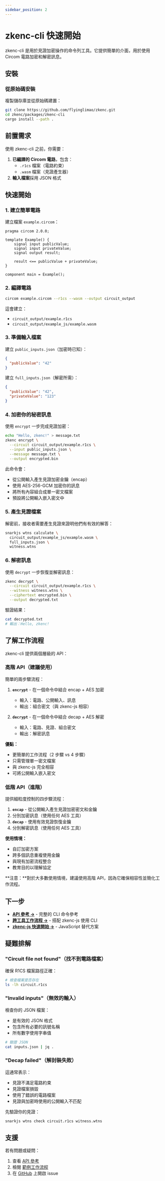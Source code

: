 ```yaml
---
sidebar_position: 2
---
```


# zkenc-cli 快速開始

zkenc-cli 是用於見證加密操作的命令列工具。它提供簡單的介面，用於使用 Circom 電路加密和解密訊息。

## 安裝

### 從原始碼安裝

複製儲存庫並從原始碼建置：

```bash
git clone https://github.com/flyinglimao/zkenc.git
cd zkenc/packages/zkenc-cli
cargo install --path .
```

## 前置需求

使用 zkenc-cli 之前，你需要：

1. **已編譯的 Circom 電路**，包含：
   - `.r1cs` 檔案（電路約束）
   - `.wasm` 檔案（見證產生器）
2. **輸入檔案**採用 JSON 格式

## 快速開始

### 1. 建立簡單電路

建立檔案 `example.circom`：

```circom
pragma circom 2.0.0;

template Example() {
    signal input publicValue;
    signal input privateValue;
    signal output result;

    result <== publicValue + privateValue;
}

component main = Example();
```

### 2. 編譯電路

```bash
circom example.circom --r1cs --wasm --output circuit_output
```

這會建立：
- `circuit_output/example.r1cs`
- `circuit_output/example_js/example.wasm`


### 3. 準備輸入檔案

建立 `public_inputs.json`（加密時已知）：

```json
{
  "publicValue": "42"
}
```

建立 `full_inputs.json`（解密所需）：

```json
{
  "publicValue": "42",
  "privateValue": "123"
}
```

### 4. 加密你的秘密訊息

使用 `encrypt` 一步完成見證加密：

```bash
echo "Hello, zkenc!" > message.txt
zkenc encrypt \
  --circuit circuit_output/example.r1cs \
  --input public_inputs.json \
  --message message.txt \
  --output encrypted.bin
```

此命令會：
- 從公開輸入產生見證加密金鑰（encap）
- 使用 AES-256-GCM 加密你的訊息
- 將所有內容組合成單一密文檔案
- 預設將公開輸入嵌入密文中

### 5. 產生見證檔案

解密前，接收者需要產生見證來證明他們有有效的解答：

```bash
snarkjs wtns calculate \
  circuit_output/example_js/example.wasm \
  full_inputs.json \
  witness.wtns
```

### 6. 解密訊息

使用 `decrypt` 一步恢復並解密訊息：

```bash
zkenc decrypt \
  --circuit circuit_output/example.r1cs \
  --witness witness.wtns \
  --ciphertext encrypted.bin \
  --output decrypted.txt
```

驗證結果：

```bash
cat decrypted.txt
# 輸出：Hello, zkenc!
```

## 了解工作流程

zkenc-cli 提供兩個層級的 API：

### 高階 API（建議使用）

簡單的兩步驟流程：

1. **`encrypt`** - 在一個命令中結合 encap + AES 加密
   - 輸入：電路、公開輸入、訊息
   - 輸出：組合密文（與 zkenc-js 相容）

2. **`decrypt`** - 在一個命令中結合 decap + AES 解密
   - 輸入：電路、見證、組合密文
   - 輸出：解密訊息

**優點：**
- 更簡單的工作流程（2 步驟 vs 4 步驟）
- 只需管理單一密文檔案
- 與 zkenc-js 完全相容
- 可將公開輸入嵌入密文

### 低階 API（進階）

提供細粒度控制的四步驟流程：

1. **`encap`** - 從公開輸入產生見證加密密文和金鑰
2. 分別加密訊息（使用任何 AES 工具）
3. **`decap`** - 使用有效見證恢復金鑰
4. 分別解密訊息（使用任何 AES 工具）

**使用情境：**
- 自訂加密方案
- 跨多個訊息重複使用金鑰
- 與現有加密流程整合
- 教育目的以理解協定

**注意：**對於大多數使用情境，建議使用高階 API，因為它確保相容性並簡化工作流程。


## 下一步

- **[API 參考 →](/docs/api/zkenc-cli)** - 完整的 CLI 命令參考
- **[跨工具工作流程 →](/docs/guides/cross-tool-workflow)** - 搭配 zkenc-js 使用 CLI
- **[zkenc-js 快速開始 →](/docs/getting-started/zkenc-js)** - JavaScript 替代方案

## 疑難排解

### "Circuit file not found"（找不到電路檔案）

確保 R1CS 檔案路徑正確：

```bash
# 檢查檔案是否存在
ls -lh circuit.r1cs
```

### "Invalid inputs"（無效的輸入）

檢查你的 JSON 檔案：
- 是有效的 JSON 格式
- 包含所有必要的訊號名稱
- 所有數字使用字串值

```bash
# 驗證 JSON
cat inputs.json | jq .
```

### "Decap failed"（解封裝失敗）

這通常表示：
- 見證不滿足電路約束
- 見證檔案損毀
- 使用了錯誤的電路檔案
- 見證與加密時使用的公開輸入不匹配

先驗證你的見證：

```bash
snarkjs wtns check circuit.r1cs witness.wtns
```

## 支援

若有問題或疑問：

1. 查看 [API 參考](/docs/api/zkenc-cli)
2. 檢閱 [範例工作流程](/docs/guides/cross-tool-workflow)
3. 在 [GitHub](https://github.com/flyinglimao/zkenc) 上開啟 issue
